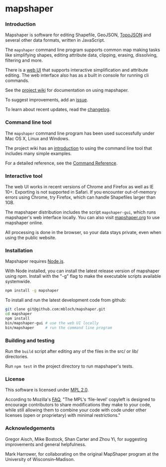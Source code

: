 # mapshaper

### Introduction

Mapshaper is software for editing Shapefile, GeoJSON, [TopoJSON](https://github.com/mbostock/topojson/wiki) and several other data formats, written in JavaScript.

The `mapshaper` command line program supports common map making tasks like simplifying shapes, editing attribute data, clipping, erasing, dissolving, filtering and more.

There is a [web UI](http://www.mapshaper.org) that supports interactive simplification and attribute editing. The web interface also has as a built in console for running cli commands.

See the [project wiki](https://github.com/mbloch/mapshaper/wiki) for documentation on using mapshaper.

To suggest improvements, add an [issue](https://github.com/mbloch/mapshaper/issues).

To learn about recent updates, read the [changelog](https://github.com/mbloch/mapshaper/releases).

### Command line tool

The `mapshaper` command line program has been used successfully under Mac OS X, Linux and Windows.

The project wiki has an [introduction](https://github.com/mbloch/mapshaper/wiki/Introduction-to-the-Command-Line-Tool) to using the command line tool that includes many simple examples.

For a detailed reference, see the [Command Reference](https://github.com/mbloch/mapshaper/wiki/Command-Reference).

### Interactive tool

The web UI works in recent versions of Chrome and Firefox as well as IE 10+. Exporting is not supported in Safari. If you encounter out-of-memory errors using Chrome, try Firefox, which can handle Shapefiles larger than 1GB.

The mapshaper distribution includes the script `mapshaper-gui`, which runs mapshaper's web interface locally. You can also visit [mapshaper.org](http://www.mapshaper.org) to use mapshaper online.

All processing is done in the browser, so your data stays private, even when using the public website.

### Installation

Mapshaper requires [Node.js](http://nodejs.org).

With Node installed, you can install the latest release version of mapshaper using npm. Install with the "-g" flag to make the executable scripts available systemwide.

```bash
npm install -g mapshaper
```

To install and run the latest development code from github:

```bash
git clone git@github.com:mbloch/mapshaper.git
cd mapshaper
npm install
bin/mapshaper-gui # use the web UI locally
bin/mapshaper     # run the command line program
```

### Building and testing

Run the `build` script after editing any of the files in the src/ or lib/ directories.

Run `npm test` in the project directory to run mapshaper's tests.

### License

This software is licensed under [MPL 2.0](http://www.mozilla.org/MPL/2.0/).

According to Mozilla's [FAQ](http://www.mozilla.org/MPL/2.0/FAQ.html), "The MPL's ‘file-level’ copyleft is designed to encourage contributors to share modifications they make to your code, while still allowing them to combine your code with code under other licenses (open or proprietary) with minimal restrictions."

### Acknowledgements

Gregor Aisch, Mike Bostock, Shan Carter and Zhou Yi, for suggesting improvements and general helpfulness.

Mark Harrower, for collaborating on the original MapShaper program at the University of Wisconsin&ndash;Madison.
